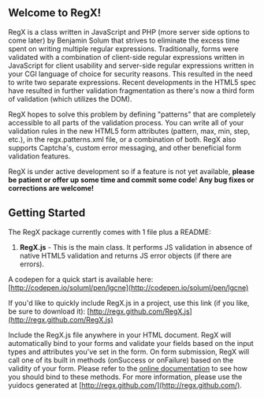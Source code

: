 Welcome to RegX!
---
RegX is a class written in JavaScript and PHP (more server side options to come later) by Benjamin Solum that strives to eliminate the excess time spent on writing multiple regular expressions. Traditionally, forms were validated with a combination of client-side regular expressions written in JavaScript for client usability and server-side regular expressions written in your CGI language of choice for security reasons. This resulted in the need to write two separate expressions. Recent developments in the HTML5 spec have resulted in further validation fragmentation as there's now a third form of validation (which utilizes the DOM).

RegX hopes to solve this problem by defining "patterns" that are completely accessible to all parts of the validation process. You can write all of your validation rules in the new HTML5 form attributes (pattern, max, min, step, etc.), in the regx.patterns.xml file, or a combination of both. RegX also supports Captcha's, custom error messaging, and other beneficial form validation features.

RegX is under active development so if a feature is not yet available, **please be patient or offer up some time and commit some code**! **Any bug fixes or corrections are welcome!**

## Getting Started

The RegX package currently comes with 1 file plus a README:

1. **RegX.js** - This is the main class. It performs JS validation in absence of native HTML5 validation and returns JS error objects (if there are errors).

A codepen for a quick start is available here: [http://codepen.io/soluml/pen/lgcne](http://codepen.io/soluml/pen/lgcne)

If you'd like to quickly include RegX.js in a project, use this link (if you like, be sure to download it): [http://regx.github.com/RegX.js](http://regx.github.com/RegX.js)

Include the RegX.js file anywhere in your HTML document.  RegX will automatically bind to your forms and validate your fields based on the input types and attributes you've set in the form.  On form submission, RegX will call one of its built in methods (onSuccess or onFailure) based on the validity of your form. Please refer to the [online documentation](http://regx.github.com/) to see how you should bind to these methods.  For more information, please use the yuidocs generated at [http://regx.github.com/](http://regx.github.com/).